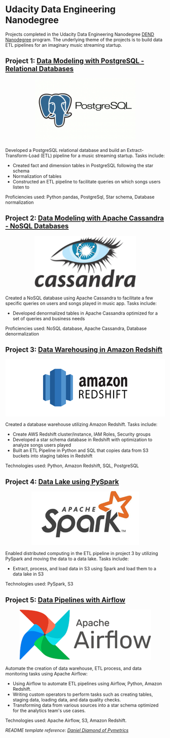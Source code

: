 # Udacity Data Engineering Nanodegree

Projects completed in the Udacity Data Engineering Nanodegree [DEND Nanodegree](https://www.udacity.com/course/data-engineer-nanodegree--nd027) program. The underlying theme of the projects is to build data ETL pipelines for an imaginary music streaming startup.

## Project 1: [Data Modeling with PostgreSQL - Relational Databases](https://github.com/ggbong734/udacity-data-engineering/tree/master/relational_db_postgresql)

<p align="center"><img src="relational_db_postgresql/postgresql-logo1.png" height= "200"/></p>

Developed a PostgreSQL relational database and build an Extract-Transform-Load (ETL) pipeline for a music streaming startup. Tasks include:
* Created fact and dimension tables in PostgreSQL following the star schema 
* Normalization of tables
* Constructed an ETL pipeline to facilitate queries on which songs users listen to

Proficiencies used: Python pandas, PostgreSql, Star schema, Database normalization


## Project 2: [Data Modeling with Apache Cassandra - NoSQL Databases](https://github.com/ggbong734/udacity-data-engineering/tree/master/nosql_db_modeling_cassandra)

<p align="center"><img src="nosql_db_modeling_cassandra/cassandra-logo1.png" height= "170"/></p>

Created a NoSQL database using Apache Cassandra to facilitate a few specific queries on users and songs played in music app. Tasks include:
* Developed denormalized tables in Apache Cassandra optimized for a set of queries and business needs

Proficiencies used: NoSQL database, Apache Cassandra, Database denormalization


## Project 3: [Data Warehousing in Amazon Redshift](https://github.com/ggbong734/udacity-data-engineering/tree/master/data_warehousing_redshift)

<p align="center"><img src="data_warehousing_redshift/amazon_redshift_logo1.png" height= "180"/></p>

Created a database warehouse utilizing Amazon Redshift. Tasks include:
* Create AWS Redshift cluster/instance, IAM Roles, Security groups
* Developed a star schema database in Redshift with optimization to analyze songs users played
* Built an ETL Pipeline in Python and SQL that copies data from S3 buckets into staging tables in Redshift

Technologies used: Python, Amazon Redshift, SQL, PostgreSQL


## Project 4: [Data Lake using PySpark](https://github.com/ggbong734/udacity-data-engineering/tree/master/data_lake_etl_pyspark)

<p align="center"><img src="data_lake_etl_pyspark/spark_logo1.jpg" height= "170"/></p>

Enabled distributed computing in the ETL pipeline in project 3 by utilizing PySpark and moving the data to a data lake. Tasks include:
* Extract, process, and load data in S3 using Spark and load them to a data lake in S3

Technologies used: PySpark, S3

## Project 5: [Data Pipelines with Airflow](https://github.com/ggbong734/udacity-data-engineering/tree/master/data_pipelines_airflow)

<p align="center"><img src="data_pipelines_airflow/airflow-image1.png" height= "160"/></p>

Automate the creation of data warehouse, ETL process, and data monitoring tasks using Apache Airflow:
* Using Airflow to automate ETL pipelines using Airflow, Python, Amazon Redshift.
* Writing custom operators to perform tasks such as creating tables, staging data, loading data, and data quality checks.
* Transforming data from various sources into a star schema optimized for the analytics team's use cases.

Technologies used: Apache Airflow, S3, Amazon Redshift.

_README template reference: [Daniel Diamond of Pymetrics](https://github.com/danieldiamond/udacity-dend)_